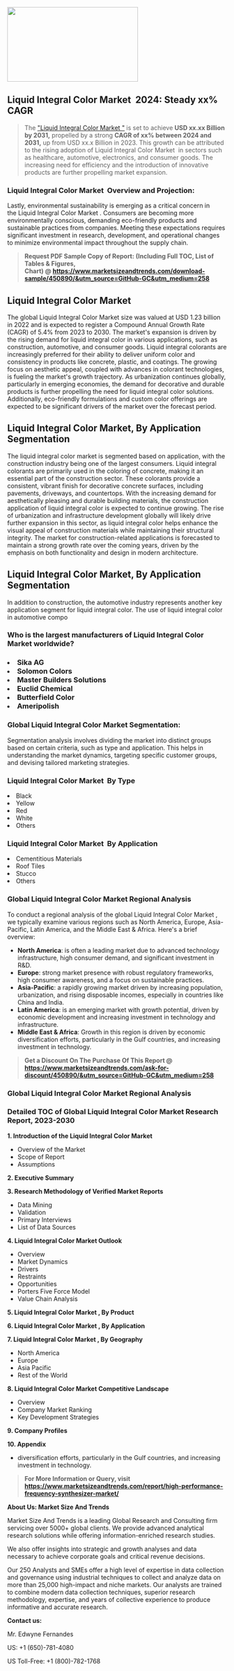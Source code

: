 <p><img class="alignnone size-medium wp-image-20088" src="https://ffe5etoiles.com/wp-content/uploads/2024/12/MST1-300x171.png" alt="" width="300" height="171" /></p><h2 id="ember46" class="ember-view reader-text-block__heading-2">Liquid Integral Color Market &nbsp;2024: Steady&nbsp;xx% CAGR</h2><blockquote id="ember47" class="ember-view reader-text-block__blockquote">The&nbsp;<a class="app-aware-link " href="https://www.marketsizeandtrends.com/download-sample/450890/&utm_source=GitHub-GC&utm_medium=258" target="_blank" data-test-app-aware-link="">"Liquid Integral Color Market "</a>&nbsp;is set to achieve&nbsp;<strong>USD&nbsp;xx.xx&nbsp;Billion by 2031,</strong>&nbsp;propelled by a strong&nbsp;<strong>CAGR of&nbsp;xx% between 2024 and 2031,</strong>&nbsp;up from USD xx.x Billion in 2023. This growth can be attributed to the rising adoption of&nbsp;Liquid Integral Color Market &nbsp;in sectors such as healthcare, automotive, electronics, and consumer goods. The increasing need for efficiency and the introduction of innovative products are further propelling market expansion.</blockquote><h3 id="ember48" class="ember-view reader-text-block__heading-3">Liquid Integral Color Market &nbsp;Overview and Projection:</h3><p id="ember49" class="ember-view reader-text-block__paragraph">Lastly, environmental sustainability is emerging as a critical concern in the&nbsp;Liquid Integral Color Market . Consumers are becoming more environmentally conscious, demanding eco-friendly products and sustainable practices from companies. Meeting these expectations requires significant investment in research, development, and operational changes to minimize environmental impact throughout the supply chain.</p><blockquote id="ember50" class="ember-view reader-text-block__blockquote"><strong>Request PDF Sample Copy of Report: (Including Full TOC, List of Tables &amp; Figures, Chart)&nbsp;@&nbsp;<strong><a href="https://www.marketsizeandtrends.com/download-sample/450890/&utm_source=GitHub-GC&utm_medium=258" target="_blank">https://www.marketsizeandtrends.com/download-sample/450890/&utm_source=GitHub-GC&utm_medium=258</a></strong></strong></blockquote><h3 class=""> <h2>Liquid Integral Color Market</h2><p>The global Liquid Integral Color Market size was valued at USD 1.23 billion in 2022 and is expected to register a Compound Annual Growth Rate (CAGR) of 5.4% from 2023 to 2030. The market's expansion is driven by the rising demand for liquid integral color in various applications, such as construction, automotive, and consumer goods. Liquid integral colorants are increasingly preferred for their ability to deliver uniform color and consistency in products like concrete, plastic, and coatings. The growing focus on aesthetic appeal, coupled with advances in colorant technologies, is fueling the market's growth trajectory. As urbanization continues globally, particularly in emerging economies, the demand for decorative and durable products is further propelling the need for liquid integral color solutions. Additionally, eco-friendly formulations and custom color offerings are expected to be significant drivers of the market over the forecast period.</p><h2>Liquid Integral Color Market, By Application Segmentation</h2><p>The liquid integral color market is segmented based on application, with the construction industry being one of the largest consumers. Liquid integral colorants are primarily used in the coloring of concrete, making it an essential part of the construction sector. These colorants provide a consistent, vibrant finish for decorative concrete surfaces, including pavements, driveways, and countertops. With the increasing demand for aesthetically pleasing and durable building materials, the construction application of liquid integral color is expected to continue growing. The rise of urbanization and infrastructure development globally will likely drive further expansion in this sector, as liquid integral color helps enhance the visual appeal of construction materials while maintaining their structural integrity. The market for construction-related applications is forecasted to maintain a strong growth rate over the coming years, driven by the emphasis on both functionality and design in modern architecture.</p><h2>Liquid Integral Color Market, By Application Segmentation</h2><p>In addition to construction, the automotive industry represents another key application segment for liquid integral color. The use of liquid integral color in automotive compo</h3><h3 id="" class="">Who is the largest manufacturers of&nbsp;Liquid Integral Color Market worldwide?</h3><h3 class=""></Li><Li>Sika AG</Li><Li> Solomon Colors</Li><Li> Master Builders Solutions</Li><Li> Euclid Chemical</Li><Li> Butterfield Color</Li><Li> Ameripolish</h3><h3 id="ember53" class="ember-view reader-text-block__heading-3">Global&nbsp;Liquid Integral Color Market Segmentation:</h3><p id="ember54" class="ember-view reader-text-block__paragraph">Segmentation analysis involves dividing the market into distinct groups based on certain criteria, such as type and application. This helps in understanding the market dynamics, targeting specific customer groups, and devising tailored marketing strategies.</p><h3 id="" class="">Liquid Integral Color Market &nbsp;By Type</h3><p></Li><Li>Black</Li><Li> Yellow</Li><Li> Red</Li><Li> White</Li><Li> Others</p><h3 id="" class="">Liquid Integral Color Market &nbsp;By Application</h3><p class=""></Li><Li>Cementitious Materials</Li><Li> Roof Tiles</Li><Li> Stucco</Li><Li> Others</p><h3 id="ember62" class="ember-view reader-text-block__heading-3">Global Liquid Integral Color Market Regional Analysis</h3><p id="ember63" class="ember-view reader-text-block__paragraph">To conduct a regional analysis of the global Liquid Integral Color Market , we typically examine various regions such as North America, Europe, Asia-Pacific, Latin America, and the Middle East &amp; Africa. Here's a brief overview:</p><ul><li><strong>North America</strong>: is often a leading market due to advanced technology infrastructure, high consumer demand, and significant investment in R&amp;D.</li><li><strong>Europe</strong>: strong market presence with robust regulatory frameworks, high consumer awareness, and a focus on sustainable practices.</li><li><strong>Asia-Pacific</strong>: a rapidly growing market driven by increasing population, urbanization, and rising disposable incomes, especially in countries like China and India.</li><li><strong>Latin America</strong>: is an emerging market with growth potential, driven by economic development and increasing investment in technology and infrastructure.</li><li><strong>Middle East &amp; Africa</strong>: Growth in this region is driven by economic diversification efforts, particularly in the Gulf countries, and increasing investment in technology.</li></ul><blockquote id="ember61" class="ember-view reader-text-block__blockquote"><strong>Get a Discount On The Purchase Of This Report @ <strong><a href="https://html-cleaner.com/" target="">https://www.marketsizeandtrends.com/ask-for-discount/450890/&utm_source=GitHub-GC&utm_medium=258</a></strong></strong></blockquote><h3 id="ember62" class="ember-view reader-text-block__heading-3">Global Liquid Integral Color Market Regional Analysis</h3><h3 id="" class="">Detailed TOC of Global Liquid Integral Color Market Research Report, 2023-2030</h3><p id="" class=""><strong>1. Introduction of the Liquid Integral Color Market </strong></p><ul><li>Overview of the Market</li><li>Scope of Report</li><li>Assumptions</li></ul><p id="" class=""><strong>2. Executive Summary</strong></p><p id="" class=""><strong>3. Research Methodology of Verified Market Reports</strong></p><ul><li>Data Mining</li><li>Validation</li><li>Primary Interviews</li><li>List of Data Sources</li></ul><p id="" class=""><strong>4. Liquid Integral Color Market Outlook</strong></p><ul><li>Overview</li><li>Market Dynamics</li><li>Drivers</li><li>Restraints</li><li>Opportunities</li><li>Porters Five Force Model</li><li>Value Chain Analysis</li></ul><p id="" class=""><strong>5. Liquid Integral Color Market , By Product</strong></p><p id="" class=""><strong>6. Liquid Integral Color Market , By Application</strong></p><p id="" class=""><strong>7. Liquid Integral Color Market , By Geography</strong></p><ul><li>North America</li><li>Europe</li><li>Asia Pacific</li><li>Rest of the World</li></ul><p id="" class=""><strong>8. Liquid Integral Color Market Competitive Landscape</strong></p><ul><li>Overview</li><li>Company Market Ranking</li><li>Key Development Strategies</li></ul><p id="" class=""><strong>9. Company Profiles</strong></p><p id="" class=""><strong>10. Appendix</strong></p><ul><li>diversification efforts, particularly in the Gulf countries, and increasing investment in technology.</li></ul><blockquote id="ember65" class="ember-view reader-text-block__blockquote"><strong>For More Information or Query, visit <strong><strong><a href="https://html-cleaner.com/" target="">https://www.marketsizeandtrends.com/report/high-performance-frequency-synthesizer-market/</a></strong></strong></strong></blockquote><p id="" class=""><strong>About Us: Market Size And Trends</strong></p><p id="" class="">Market Size And Trends is a leading Global Research and Consulting firm servicing over 5000+ global clients. We provide advanced analytical research solutions while offering information-enriched research studies.</p><p id="" class="">We also offer insights into strategic and growth analyses and data necessary to achieve corporate goals and critical revenue decisions.</p><p id="" class="">Our 250 Analysts and SMEs offer a high level of expertise in data collection and governance using industrial techniques to collect and analyze data on more than 25,000 high-impact and niche markets. Our analysts are trained to combine modern data collection techniques, superior research methodology, expertise, and years of collective experience to produce informative and accurate research.</p><p id="" class=""><strong>Contact us:</strong></p><p id="" class="">Mr. Edwyne Fernandes</p><p id="" class="">US: +1 (650)-781-4080</p><p id="" class="">US Toll-Free: +1 (800)-782-1768</p>
